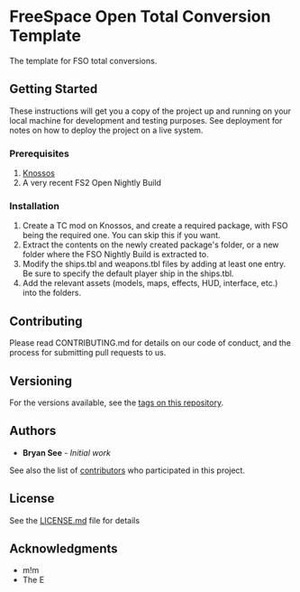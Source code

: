 # FreeSpace Open Total Conversion Template

The template for FSO total conversions.

## Getting Started

These instructions will get you a copy of the project up and running on your local machine for development and testing purposes. See deployment for notes on how to deploy the project on a live system.

### Prerequisites

1.  [Knossos](https://github.com/ngld/knossos)
2.  A very recent FS2 Open Nightly Build

### Installation

1.  Create a TC mod on Knossos, and create a required package, with FSO being the required one. You can skip this if you want.
2.  Extract the contents on the newly created package's folder, or a new folder where the FSO Nightly Build is extracted to.
3.  Modify the ships.tbl and weapons.tbl files by adding at least one entry. Be sure to specify the default player ship in the ships.tbl.
4.  Add the relevant assets (models, maps, effects, HUD, interface, etc.) into the folders.

## Contributing

Please read CONTRIBUTING.md for details on our code of conduct, and the process for submitting pull requests to us.

## Versioning

For the versions available, see the [tags on this repository](https://github.com/bryansee/FSO-TotalConversion-Template/tags). 

## Authors

* **Bryan See** - *Initial work*

See also the list of [contributors](https://github.com/bryansee/FSO-TotalConversion-Template/contributors) who participated in this project.

## License

See the [LICENSE.md](LICENSE.md) file for details

## Acknowledgments

* m!m
* The E

